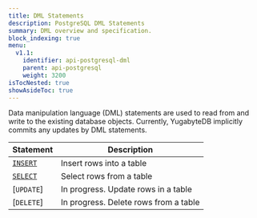 ```yaml
---
title: DML Statements
description: PostgreSQL DML Statements
summary: DML overview and specification.
block_indexing: true
menu:
  v1.1:
    identifier: api-postgresql-dml
    parent: api-postgresql
    weight: 3200
isTocNested: true
showAsideToc: true
---
```


Data manipulation language (DML) statements are used to read from and write to the existing database objects. Currently, YugabyteDB implicitly commits any updates by DML statements.

Statement | Description |
----------|-------------|
[`INSERT`](../dml_insert) | Insert rows into a table |
[`SELECT`](../dml_select) | Select rows from a table |
[`UPDATE`] | In progress. Update rows in a table |
[`DELETE`] | In progress. Delete rows from a table |
